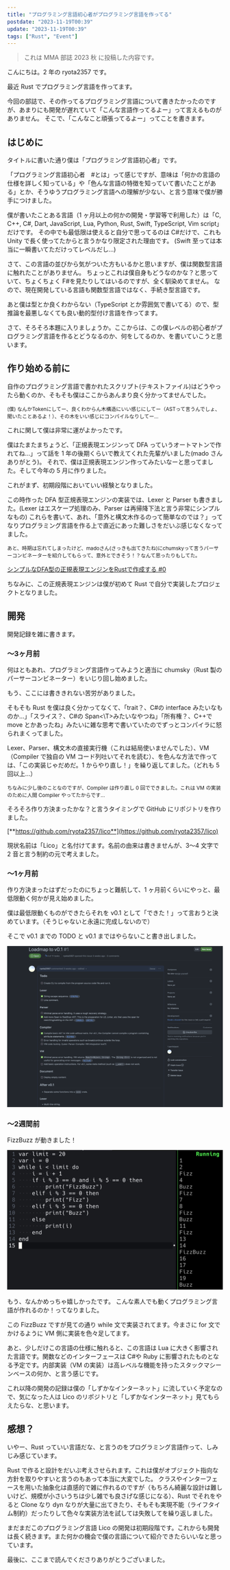 ```yaml
---
title: "プログラミング言語初心者がプログラミング言語を作ってる"
postdate: "2023-11-19T00:39"
update: "2023-11-19T00:39"
tags: ["Rust", "Event"]
---
```


> これは MMA 部誌 2023 秋 に投稿した内容です。

こんにちは。2 年の ryota2357 です。

最近 Rust でプログラミング言語を作ってます。

今回の部誌で、その作ってるプログラミング言語について書きたかったのですが、あまりにも開発が遅れていて「こんな言語作ってるよー」って言えるものがありません。
そこで、「こんなこと頑張ってるよー」ってことを書きます。

## はじめに

タイトルに書いた通り僕は「プログラミング言語初心者」です。

「プログラミング言語初心者　#とは」って感じですが、意味は「何かの言語の仕様を詳しく知っている」や「色んな言語の特徴を知っていて書いたことがある」とか、そうゆうプログラミング言語への理解が少ない、と言う意味で僕が勝手につけました。

<!-- textlint-disable ja-technical-writing/max-comma -->

僕が書いたことある言語（1 ヶ月以上の何かの開発・学習等で利用した）は「C, C++, C#, Dart, JavaScript, Lua, Python, Rust, Swift, TypeScript, Vim script」だけです。
その中でも最低限は使えると自分で思ってるのは C#だけで、これも Unity で長く使ってたからと言うかなり限定された理由です。
(Swift 至っては本当に一瞬書いてただけってレベルだし...)

<!-- textlint-enable ja-technical-writing/max-comma -->

さて、この言語の並びから気がついた方もいるかと思いますが、僕は関数型言語に触れたことがありません。
ちょっとこれは僕自身もどうなのかな？と思っていて、ちょくちょく F#を見たりしてはいるのですが、全く馴染めてません。
なので、現在開発している言語も関数型言語ではなく、手続き型言語です。

あと僕は型とか良くわからない（TypeScript とか雰囲気で書いてる）ので、型推論を最悪しなくても良い動的型付け言語を作ってます。

さて、そろそろ本題に入りましょうか。ここからは、この僕レベルの初心者がプログラミング言語を作るとどうなるのか、何をしてるのか、を書いていこうと思います。

## 作り始める前に

自作のプログラミング言語で書かれたスクリプト(テキストファイル)はどうやったら動くのか、そもそも僕はここからあんまり良く分かってませんでした。

<small>
(僕) なんかTokenにしてー、良くわからん木構造にいい感じにしてー（ASTって言うんでしょ、聞いたことあるよ！）、その木をいい感じにコンパイルなりしてー...
</small>

これに関して僕は非常に運がよかったです。

僕はたまたまちょうど、「正規表現エンジンって DFA っていうオートマトンで作れてね...」って話を 1 年の後期くらいで教えてくれた先輩がいました(mado さんありがとう)。
それで、僕は正規表現エンジン作ってみたいなーと思ってました。そして今年の 5 月に作りました。

これがまず、初期段階においていい経験となりました。

この時作った DFA 型正規表現エンジンの実装では、Lexer と Parser も書きました。(Lexer はエスケープ処理のみ、Parser は再帰降下法と言う非常にシンプルなもの)
これらを書いて、あれ、「意外と構文木作るのって簡単なのでは？」ってなりプログラミング言語を作る上で直近にあった難しさをだいぶ感じなくなってました。

<small>
あと、時期は忘れてしまったけど、madoさん(さっきも出てきたね)にchumskyって言うパーサーコンビネーターを紹介してもらって、意外とできそう！？なんて思ったりもしてた。
</small>

[シンプルなDFA型の正規表現エンジンをRustで作成する #0](../dfa-regex-with-rust-0)

ちなみに、この正規表現エンジンは僕が初めて Rust で自分で実装したプロジェクトとなりました。

## 開発

開発記録を雑に書きます。

### 〜3ヶ月前

何はともあれ、プログラミング言語作ってみようと適当に chumsky（Rust 製のパーサーコンビネーター）をいじり回し始めました。

もう、ここには書ききれない苦労がありました。

そもそも Rust を僕は良く分かってなくて、「trait？、C#の interface みたいなものか...」「スライス？、C#の Span<\T>みたいなやつね」「所有権？、C++で move とかあったね」みたいに雑な思考で書いていたのでずっとコンパイラに怒られまくってました。

Lexer、Parser、構文木の直接実行機（これは結局使いませんでした）、VM（Compiler で独自の VM コード列吐いてそれを読む）、を色んな方法で作っては、「この実装じゃだめだ。1 からやり直し！」を繰り返してました。（どれも 5 回以上...）

<small>
ちなみに少し後のことなのですが、Compiler は作り直し 0 回でできました。これは VM の実装のために人間 Compiler やってたからです...
</small>

そろそろ作り方決まったかな？と言うタイミングで GitHub にリポジトリを作りました。

[**https://github.com/ryota2357/lico**](https://github.com/ryota2357/lico)

現状名前は「Lico」と名付けてます。名前の由来は書きませんが、3〜4 文字で 2 音と言う制約の元で考えました。

### 〜1ヶ月前

作り方決まったはずだったのにちょっと難航して、1 ヶ月前くらいにやっと、最低限動く何かが見え始めました。

僕は最低限動くものができたらそれを v0.1 として「できた！」って言おうと決めています。（そうじゃないと永遠に完成しないので）

そこで v0.1 までの TODO と v0.1 まではやらないこと書き出しました。

![Loadmap v0.1 のスクショ](./loadmap_v1.png)

### 〜2週間前

FizzBuzz が動きました！

![fizz_buzz画像](./fizz_buzz.png)

もう、なんかめっちゃ嬉しかったです。
こんな素人でも動くプログラミング言語が作れるのか！ってなりました。

この FizzBuzz ですが見ての通り while 文で実装されてます。今まさに for 文でかけるように VM 側に実装を色々足してます。

あと、少しだけこの言語の仕様に触れると、この言語は Lua に大きく影響された言語です。関数などのインターフェースは C#や Ruby に影響されたものとなる予定です。内部実装（VM の実装）は高レベルな機能を持ったスタックマシーンベースの何か、と言う感じです。

これ以降の開発の記録は僕の「しずかなインターネット」に流していく予定なので、気になった人は Lico のリポジトリと「しずかなインターネット」見てもらえたらな、と思います。

## 感想？

いやー、Rust っていい言語だな、と言うのをプログラミング言語作って、しみじみ感じています。

<!-- textlint-disable ja-technical-writing/sentence-length-->

Rust で作ると設計をだいぶ考えさせられます。これは僕がオブジェクト指向な方針を取りやすいと言うのもあって本当に大変でした。
クラスやインターフェースを用いた抽象化は直感的で雑に作れるのですが（もちろん綺麗な設計は難しいけど、規模が小さいうちは少し雑でも良さげな感じになる）、Rust でそれをやると Clone なり dyn なりが大量に出てきたり、そもそも実現不能（ライフタイム制約）だったりして色々な実装方法を試しては失敗してを繰り返しました。

<!-- textlint-enable ja-technical-writing/sentence-length-->

まだまだこのプログラミング言語 Lico の開発は初期段階です。これからも開発は長く続きます。また何かの機会で僕の言語について紹介できたらいいなと思っています。

最後に、ここまで読んでくださりありがとうございました。
